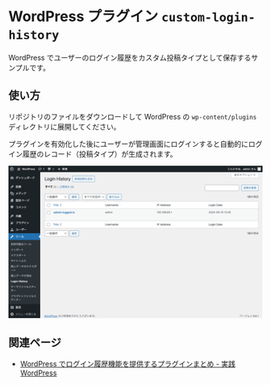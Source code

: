 # WordPress プラグイン `custom-login-history`

WordPress でユーザーのログイン履歴をカスタム投稿タイプとして保存するサンプルです。

## 使い方

リポジトリのファイルをダウンロードして WordPress の `wp-content/plugins` ディレクトリに展開してください。

プラグインを有効化した後にユーザーが管理画面にログインすると自動的にログイン履歴のレコード（投稿タイプ）が生成されます。

![スクリーンショット](assets/screenshot.png)

## 関連ページ

- [WordPress でログイン履歴機能を提供するプラグインまとめ - 実践 WordPress](https://wordpress.dyno.design/login-history/)
